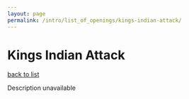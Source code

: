 ```yaml
---
layout: page
permalink: /intro/list_of_openings/kings-indian-attack/
---
```


# Kings Indian Attack

[back to list](../)

Description unavailable